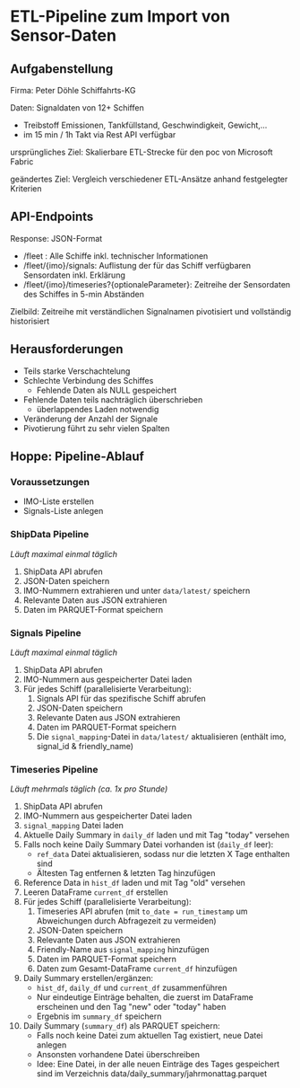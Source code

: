 # ETL-Pipeline zum Import von Sensor-Daten

## Aufgabenstellung
Firma: Peter Döhle Schiffahrts-KG

Daten: Signaldaten von 12+ Schiffen
- Treibstoff Emissionen, Tankfüllstand, Geschwindigkeit, Gewicht,...
- im 15 min / 1h Takt via Rest API verfügbar

ursprüngliches Ziel: Skalierbare ETL-Strecke für den poc von Microsoft Fabric

geändertes Ziel: Vergleich verschiedener ETL-Ansätze anhand festgelegter Kriterien


## API-Endpoints

Response: JSON-Format
- /fleet : Alle Schiffe inkl. technischer Informationen
- /fleet/{imo}/signals: Auflistung der für das Schiff verfügbaren Sensordaten inkl. Erklärung
- /fleet/{imo}/timeseries?{optionaleParameter}: Zeitreihe der Sensordaten des Schiffes in 5-min Abständen

Zielbild: 
Zeitreihe mit verständlichen Signalnamen pivotisiert und vollständig historisiert

## Herausforderungen

- Teils starke Verschachtelung
- Schlechte Verbindung des Schiffes 
    - Fehlende Daten als NULL gespeichert
- Fehlende Daten teils nachträglich überschrieben 
    - überlappendes Laden notwendig
- Veränderung der Anzahl der Signale 
- Pivotierung führt zu sehr vielen Spalten

## Hoppe: Pipeline-Ablauf

### Voraussetzungen
- IMO-Liste erstellen
- Signals-Liste anlegen

### ShipData Pipeline
*Läuft maximal einmal täglich*

1. ShipData API abrufen
2. JSON-Daten speichern
3. IMO-Nummern extrahieren und unter `data/latest/` speichern
4. Relevante Daten aus JSON extrahieren
5. Daten im PARQUET-Format speichern

### Signals Pipeline
*Läuft maximal einmal täglich*

1. ShipData API abrufen
2. IMO-Nummern aus gespeicherter Datei laden
3. Für jedes Schiff (parallelisierte Verarbeitung):
   1. Signals API für das spezifische Schiff abrufen
   2. JSON-Daten speichern
   3. Relevante Daten aus JSON extrahieren
   4. Daten im PARQUET-Format speichern
   5. Die `signal_mapping`-Datei in `data/latest/` aktualisieren (enthält imo, signal_id & friendly_name)

### Timeseries Pipeline
*Läuft mehrmals täglich (ca. 1x pro Stunde)*

1. ShipData API abrufen
2. IMO-Nummern aus gespeicherter Datei laden
3. `signal_mapping` Datei laden
4. Aktuelle Daily Summary in `daily_df` laden und mit Tag "today" versehen
5. Falls noch keine Daily Summary Datei vorhanden ist (`daily_df` leer):
   - `ref_data` Datei aktualisieren, sodass nur die letzten X Tage enthalten sind
   - Ältesten Tag entfernen & letzten Tag hinzufügen
6. Reference Data in `hist_df` laden und mit Tag "old" versehen
7. Leeren DataFrame `current_df` erstellen
8. Für jedes Schiff (parallelisierte Verarbeitung):
   1. Timeseries API abrufen (mit `to_date = run_timestamp` um Abweichungen durch Abfragezeit zu vermeiden)
   2. JSON-Daten speichern
   3. Relevante Daten aus JSON extrahieren
   4. Friendly-Name aus `signal_mapping` hinzufügen
   5. Daten im PARQUET-Format speichern
   6. Daten zum Gesamt-DataFrame `current_df` hinzufügen
9. Daily Summary erstellen/ergänzen:
   - `hist_df`, `daily_df` und `current_df` zusammenführen
   - Nur eindeutige Einträge behalten, die zuerst im DataFrame erscheinen und den Tag "new" oder "today" haben
   - Ergebnis im `summary_df` speichern
10. Daily Summary (`summary_df`) als PARQUET speichern:
    - Falls noch keine Datei zum aktuellen Tag existiert, neue Datei anlegen
    - Ansonsten vorhandene Datei überschreiben
    - Idee: Eine Datei, in der alle neuen Einträge des Tages gespeichert sind im Verzeichnis data/daily_summary/jahrmonattag.parquet
